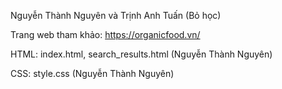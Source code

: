 Nguyễn Thành Nguyên và Trịnh Anh Tuấn (Bỏ học)

Trang web tham khảo: https://organicfood.vn/

HTML: index.html, search_results.html (Nguyễn Thành Nguyên)

CSS: style.css (Nguyễn Thành Nguyên)
